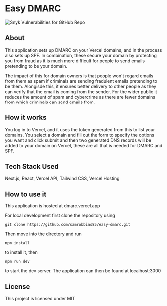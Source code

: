 # Easy DMARC
![Snyk Vulnerabilities for GitHub Repo](https://img.shields.io/snyk/vulnerabilities/github/samrobbins85/easy-dmarc?style=for-the-badge)

## About
This application sets up DMARC on your Vercel domains, and in the process also sets up SPF. In combination, these secure your domain by protecting you from fraud as it is much more difficult for people to send emails pretending to be your domain.

The impact of this for domain owners is that people won't regard emails from them as spam if criminals are sending fradulent emails pretending to be them. Alongisde this, it ensures better delivery to other people as they can verify that the email is coming from the sender. For the wider public it reduces the amount of spam and cybercrime as there are fewer domains from which criminals can send emails from.

## How it works
You log in to Vercel, and it uses the token generated from this to list your domains. You select a domain and fill out the form to specify the options you want and click submit and then two generated DNS records will be added to your domain on Vercel, these are all that is needed for DMARC and SPF.


## Tech Stack Used
Next.js, React, Vercel API, Tailwind CSS, Vercel Hosting

## How to use it
This application is hosted at dmarc.vercel.app

For local development first clone the repository using
```shell
git clone https://github.com/samrobbins85/easy-dmarc.git
```

Then move into the directory and run
```shell
npm install
```
to install it, then
```shell
npm run dev
```
to start the dev server. The application can then be found at localhost:3000

## License
This project is licensed under MIT
